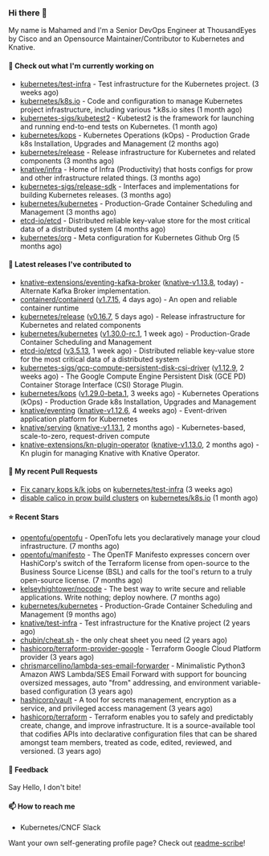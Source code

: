 ### Hi there 👋

My name is Mahamed and I'm a Senior DevOps Engineer at ThousandEyes by Cisco and an Opensource Maintainer/Contributor to Kubernetes and Knative.

#### 👷 Check out what I'm currently working on

- [kubernetes/test-infra](https://github.com/kubernetes/test-infra) - Test infrastructure for the Kubernetes project. (3 weeks ago)
- [kubernetes/k8s.io](https://github.com/kubernetes/k8s.io) - Code and configuration to manage Kubernetes project infrastructure, including various *.k8s.io sites (1 month ago)
- [kubernetes-sigs/kubetest2](https://github.com/kubernetes-sigs/kubetest2) - Kubetest2 is the framework for launching and running end-to-end tests on Kubernetes. (1 month ago)
- [kubernetes/kops](https://github.com/kubernetes/kops) - Kubernetes Operations (kOps) - Production Grade k8s Installation, Upgrades and Management (2 months ago)
- [kubernetes/release](https://github.com/kubernetes/release) - Release infrastructure for Kubernetes and related components (3 months ago)
- [knative/infra](https://github.com/knative/infra) - Home of Infra (Productivity) that hosts configs for prow and other infrastructure related things. (3 months ago)
- [kubernetes-sigs/release-sdk](https://github.com/kubernetes-sigs/release-sdk) - Interfaces and implementations for building Kubernetes releases. (3 months ago)
- [kubernetes/kubernetes](https://github.com/kubernetes/kubernetes) - Production-Grade Container Scheduling and Management (3 months ago)
- [etcd-io/etcd](https://github.com/etcd-io/etcd) - Distributed reliable key-value store for the most critical data of a distributed system (4 months ago)
- [kubernetes/org](https://github.com/kubernetes/org) - Meta configuration for Kubernetes Github Org (5 months ago)

#### 🔭 Latest releases I've contributed to

- [knative-extensions/eventing-kafka-broker](https://github.com/knative-extensions/eventing-kafka-broker) ([knative-v1.13.8](https://github.com/knative-extensions/eventing-kafka-broker/releases/tag/knative-v1.13.8), today) - Alternate Kafka Broker implementation.
- [containerd/containerd](https://github.com/containerd/containerd) ([v1.7.15](https://github.com/containerd/containerd/releases/tag/v1.7.15), 4 days ago) - An open and reliable container runtime
- [kubernetes/release](https://github.com/kubernetes/release) ([v0.16.7](https://github.com/kubernetes/release/releases/tag/v0.16.7), 5 days ago) - Release infrastructure for Kubernetes and related components
- [kubernetes/kubernetes](https://github.com/kubernetes/kubernetes) ([v1.30.0-rc.1](https://github.com/kubernetes/kubernetes/releases/tag/v1.30.0-rc.1), 1 week ago) - Production-Grade Container Scheduling and Management
- [etcd-io/etcd](https://github.com/etcd-io/etcd) ([v3.5.13](https://github.com/etcd-io/etcd/releases/tag/v3.5.13), 1 week ago) - Distributed reliable key-value store for the most critical data of a distributed system
- [kubernetes-sigs/gcp-compute-persistent-disk-csi-driver](https://github.com/kubernetes-sigs/gcp-compute-persistent-disk-csi-driver) ([v1.12.9](https://github.com/kubernetes-sigs/gcp-compute-persistent-disk-csi-driver/releases/tag/v1.12.9), 2 weeks ago) - The Google Compute Engine Persistent Disk (GCE PD) Container Storage Interface (CSI) Storage Plugin.
- [kubernetes/kops](https://github.com/kubernetes/kops) ([v1.29.0-beta.1](https://github.com/kubernetes/kops/releases/tag/v1.29.0-beta.1), 3 weeks ago) - Kubernetes Operations (kOps) - Production Grade k8s Installation, Upgrades and Management
- [knative/eventing](https://github.com/knative/eventing) ([knative-v1.12.6](https://github.com/knative/eventing/releases/tag/knative-v1.12.6), 4 weeks ago) - Event-driven application platform for Kubernetes
- [knative/serving](https://github.com/knative/serving) ([knative-v1.13.1](https://github.com/knative/serving/releases/tag/knative-v1.13.1), 2 months ago) - Kubernetes-based, scale-to-zero, request-driven compute
- [knative-extensions/kn-plugin-operator](https://github.com/knative-extensions/kn-plugin-operator) ([knative-v1.13.0](https://github.com/knative-extensions/kn-plugin-operator/releases/tag/knative-v1.13.0), 2 months ago) - Kn plugin for managing Knative with Knative Operator.

#### 🔨 My recent Pull Requests

- [Fix canary kops k/k jobs](https://github.com/kubernetes/test-infra/pull/32254) on [kubernetes/test-infra](https://github.com/kubernetes/test-infra) (3 weeks ago)
- [disable calico in prow build clusters](https://github.com/kubernetes/k8s.io/pull/6543) on [kubernetes/k8s.io](https://github.com/kubernetes/k8s.io) (1 month ago)

#### ⭐ Recent Stars

- [opentofu/opentofu](https://github.com/opentofu/opentofu) - OpenTofu lets you declaratively manage your cloud infrastructure. (7 months ago)
- [opentofu/manifesto](https://github.com/opentofu/manifesto) - The OpenTF Manifesto expresses concern over HashiCorp&#39;s switch of the Terraform license from open-source to the Business Source License (BSL) and calls for the tool&#39;s return to a truly open-source license. (7 months ago)
- [kelseyhightower/nocode](https://github.com/kelseyhightower/nocode) - The best way to write secure and reliable applications. Write nothing; deploy nowhere. (7 months ago)
- [kubernetes/kubernetes](https://github.com/kubernetes/kubernetes) - Production-Grade Container Scheduling and Management (9 months ago)
- [knative/test-infra](https://github.com/knative/test-infra) - Test infrastructure for the Knative project (2 years ago)
- [chubin/cheat.sh](https://github.com/chubin/cheat.sh) - the only cheat sheet you need (2 years ago)
- [hashicorp/terraform-provider-google](https://github.com/hashicorp/terraform-provider-google) - Terraform Google Cloud Platform provider (3 years ago)
- [chrismarcellino/lambda-ses-email-forwarder](https://github.com/chrismarcellino/lambda-ses-email-forwarder) - Minimalistic Python3 Amazon AWS Lambda/SES Email Forward with support for bouncing oversized messages, auto &#34;from&#34; addressing, and environment variable-based configuration (3 years ago)
- [hashicorp/vault](https://github.com/hashicorp/vault) - A tool for secrets management, encryption as a service, and privileged access management (3 years ago)
- [hashicorp/terraform](https://github.com/hashicorp/terraform) - Terraform enables you to safely and predictably create, change, and improve infrastructure. It is a source-available tool that codifies APIs into declarative configuration files that can be shared amongst team members, treated as code, edited, reviewed, and versioned. (3 years ago)

#### 💬 Feedback

Say Hello, I don't bite!

#### 📫 How to reach me

- Kubernetes/CNCF Slack

Want your own self-generating profile page? Check out [readme-scribe](https://github.com/muesli/readme-scribe)!


